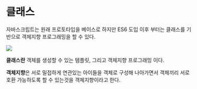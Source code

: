 # 클래스

자바스크립트는 원래 프로토타입을 베이스로 하지만 ES6 도입 이후 부터는 클래스를 기반으로 객체지향 프로그래밍을 할 수 있다.

![](https://i.esdrop.com/d/f/YYnCCNI1Zm/lpQOi1YtfE.png)

**클래스란** 객체를 생성할 수 있는 템플릿, 그리고 객체지향 프로그래밍 이다.

**객체지향**은 서로 밀접하게 연관있는 아이들을 객체로 구성해 나아가면서 객체끼리 서로 호환 가능하도록 할 수 있는것을 객체지향이라고 한다.
